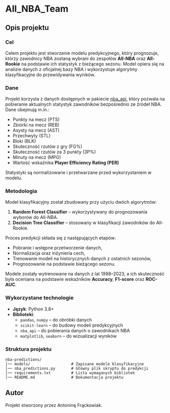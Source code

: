 # All_NBA_Team


## Opis projektu

### Cel
Celem projektu jest stworzenie modelu predykcyjnego, który prognozuje, którzy zawodnicy NBA zostaną wybrani do zespołów **All-NBA** oraz **All-Rookie** na podstawie ich statystyk z bieżącego sezonu. Model opiera się na analizie danych z oficjalnej bazy NBA i wykorzystuje algorytmy klasyfikacyjne do przewidywania wyników.

### Dane
Projekt korzysta z danych dostępnych w pakiecie [nba_api](https://github.com/swar/nba_api), który pozwala na pobieranie aktualnych statystyk zawodników bezpośrednio ze źródeł NBA. Dane obejmują m.in.:
- Punkty na mecz (PTS)
- Zbiórki na mecz (REB)
- Asysty na mecz (AST)
- Przechwyty (STL)
- Bloki (BLK)
- Skuteczność rzutów z gry (FG%)
- Skuteczność rzutów za 3 punkty (3P%)
- Minuty na mecz (MPG)
- Wartość wskaźnika **Player Efficiency Rating (PER)**

Statystyki są normalizowane i przetwarzane przed wykorzystaniem w modelu.

### Metodologia
Model klasyfikacyjny został zbudowany przy użyciu dwóch algorytmów:
1. **Random Forest Classifier** – wykorzystywany do prognozowania wyborów do All-NBA.
2. **Decision Tree Classifier** – stosowany w klasyfikacji zawodników do All-Rookie.

Proces predykcji składa się z następujących etapów:
- Pobranie i wstępne przetworzenie danych,
- Normalizacja oraz inżynieria cech,
- Trenowanie modeli na historycznych danych z ostatnich sezonów,
- Prognozowanie na podstawie bieżącego sezonu.

Modele zostały wytrenowane na danych z lat 1998–2023, a ich skuteczność była oceniana na podstawie wskaźników **Accuracy**, **F1-score** oraz **ROC-AUC**.

### Wykorzystane technologie
- **Język**: Python 3.8+
- **Biblioteki**:
  - `pandas`, `numpy` – do obróbki danych
  - `scikit-learn` – do budowy modeli predykcyjnych
  - `nba_api` – do pobierania danych o zawodnikach NBA
  - `matplotlib`, `seaborn` – do wizualizacji wyników

### Struktura projektu
```
nba-predictions/
│── models/                  # Zapisane modele klasyfikacyjne
│── nba_predictions.py       # Główny plik skryptu do predykcji
│── requirements.txt         # Lista wymaganych bibliotek
│── README.md                # Dokumentacja projektu
```



## Autor
Projekt stworzony przez Antoninę Frąckowiak.  
